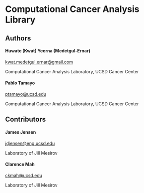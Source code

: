 Computational Cancer Analysis Library
=

Authors
-
#### Huwate (Kwat) Yeerna (Medetgul-Ernar)
kwat.medetgul.ernar@gmail.com

Computational Cancer Analysis Laboratory, UCSD Cancer Center

#### Pablo Tamayo
ptamayo@ucsd.edu

Computational Cancer Analysis Laboratory, UCSD Cancer Center

Contributors
-
#### James Jensen
jdjensen@eng.ucsd.edu

Laboratory of Jill Mesirov

#### Clarence Mah
ckmah@ucsd.edu

Laboratory of Jill Mesirov
